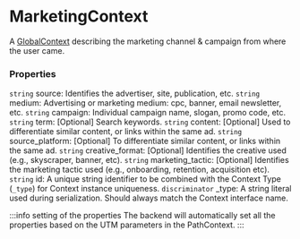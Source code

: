 # MarketingContext

A [GlobalContext](/taxonomy/global-contexts) describing the marketing channel & campaign from where the user came.

### Properties
`string` source: Identifies the advertiser, site, publication, etc.
`string` medium: Advertising or marketing medium: cpc, banner, email newsletter, etc.
`string` campaign: Individual campaign name, slogan, promo code, etc.
`string` term: [Optional] Search keywords.
`string` content: [Optional] Used to differentiate similar content, or links within the same ad.
`string` source_platform: [Optional] To differentiate similar content, or links within the same ad.
`string` creative_format: [Optional] Identifies the creative used (e.g., skyscraper, banner, etc).
`string` marketing_tactic: [Optional] Identifies the marketing tactic used (e.g., onboarding, retention, acquisition etc).
`string` id: A unique string identifier to be combined with the Context Type (`_type`) 
for Context instance uniqueness.
`discriminator` _type: A string literal used during serialization. Should always match the Context interface name.

:::info setting of the properties
The backend will automatically set all the properties based on the UTM parameters in the PathContext.
:::
